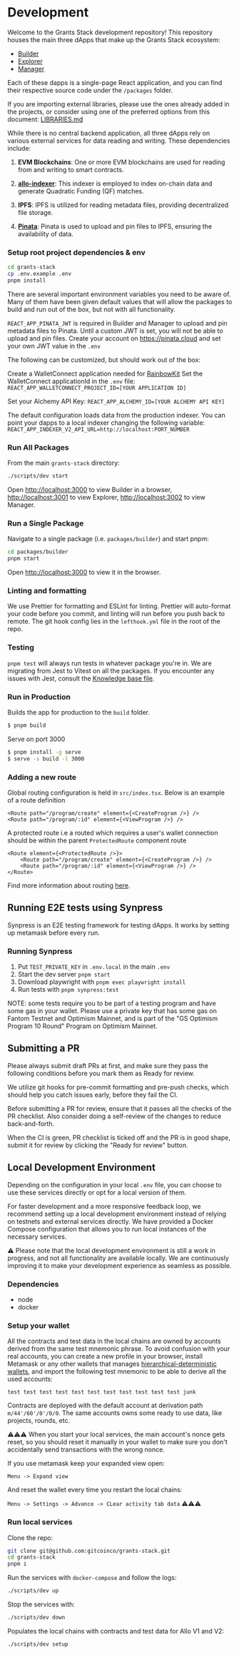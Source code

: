 # Development

Welcome to the Grants Stack development repository!
This repository houses the main three dApps that make up the Grants Stack ecosystem:

* [Builder](https://builder.gitcoin.co/)
* [Explorer](https://explorer.gitcoin.co/#/round/424/0x4473725beb9a9d503547d2fe677f4b5aa39b68f6)
* [Manager](https://manager.gitcoin.co/)

Each of these dapps is a single-page React application, and you can find their respective source code under the `/packages` folder.

If you are importing external libraries, please use the ones already added in the projects, or consider using one of the preferred options from this document: [LIBRARIES.md](./LIBRARIES.md)

While there is no central backend application, all three dApps rely on various external services for data reading and writing. These dependencies include:

1. **EVM Blockchains**: One or more EVM blockchains are used for reading from and writing to smart contracts.

2. **[allo-indexer](https://github.com/gitcoinco/allo-indexer)**: This indexer is employed to index on-chain data and generate Quadratic Funding (QF) matches.

3. **IPFS**: IPFS is utilized for reading metadata files, providing decentralized file storage.

4. **[Pinata](https://www.pinata.cloud/)**: Pinata is used to upload and pin files to IPFS, ensuring the availability of data.


### Setup root project dependencies & env

```sh
cd grants-stack
cp .env.example .env
pnpm install
```
There are several important environment variables you need to be aware of. Many of them have been given default values that will allow
the packages to build and run out of the box, but not with all functionality.

`REACT_APP_PINATA_JWT` is required in Builder and Manager to upload and pin metadata files to Pinata. Until a custom JWT is set, you will not be able to upload and pin files. Create your account on https://pinata.cloud and set your own JWT value in the `.env`

The following can be customized, but should work out of the box:

Create a WalletConnect application needed for [RainbowKit](https://www.rainbowkit.com/docs/installation#configure)
Set the WalletConnect applicationId in the `.env` file: `REACT_APP_WALLETCONNECT_PROJECT_ID=[YOUR APPLICATION ID]`

Set your Alchemy API Key: `REACT_APP_ALCHEMY_ID=[YOUR ALCHEMY API KEY]`

The default configuration loads data from the production indexer.
You can point your dapps to a local indexer changing the following variable: `REACT_APP_INDEXER_V2_API_URL=http://localhost:PORT_NUMBER`

### Run All Packages

From the main `grants-stack` directory:

```sh
./scripts/dev start
```

Open [http://localhost:3000](http://localhost:3000) to view Builder in a browser, [http://localhost:3001](http://localhost:3001) to view Explorer, [http://localhost:3002](http://localhost:3002) to view Manager.

### Run a Single Package

Navigate to a single package (i.e. `packages/builder`) and start pnpm:

```sh
cd packages/builder
pnpm start
```

Open [http://localhost:3000](http://localhost:3000) to view it in the browser.

### Linting and formatting

We use Prettier for formatting and ESLint for linting. Prettier will auto-format your code before you commit, and linting will run before you push back to remote. The git hook config lies in the `lefthook.yml` file in the root of the repo.

### Testing

`pnpm test` will always run tests in whatever package you're in. We are migrating from Jest to Vitest on all the packages. If you encounter any issues with Jest, consult the [Knowledge base file](KB.md).

### Run in Production

Builds the app for production to the `build` folder.

```sh
$ pnpm build
```

Serve on port 3000

```sh
$ pnpm install -g serve
$ serve -s build -l 3000
```

### Adding a new route

Global routing configuration is held in `src/index.tsx`. Below is an example of a route definition

```jsx=
<Route path="/program/create" element={<CreateProgram />} />
<Route path="/program/:id" element={<ViewProgram />} />
```

A protected route i.e a routed which requires a user's wallet connection should be within the parent `ProtectedRoute`
component route

```jsx=
<Route element={<ProtectedRoute />}>
    <Route path="/program/create" element={<CreateProgram />} />
    <Route path="/program/:id" element={<ViewProgram />} />
</Route>
```

Find more information about routing [here](https://reactrouter.com/docs/en/v6).

## Running E2E tests using Synpress

Synpress is an E2E testing framework for testing dApps. It works by setting up metamask before every run.

### Running Synpress

1. Put `TEST_PRIVATE_KEY` in `.env.local` in the main `.env`
2. Start the dev server `pnpm start`
3. Download playwright with `pnpm exec playwright install`
4. Run tests with `pnpm synpress:test`

NOTE: some tests require you to be part of a testing program and have some gas in your wallet. Please use a private key that has some gas on Fantom Testnet and Optimism Mainnet, and is part of the "GS Optimism Program 10 Round" Program on Optimism Mainnet.


## Submitting a PR

Please always submit draft PRs at first, and make sure they pass the following conditions before you mark them as Ready for review.

We utilize git hooks for pre-commit
formatting and pre-push checks, which should help you catch issues early, before they fail the CI.

Before submitting a PR for review, ensure that it passes all the checks of the PR checklist. Also consider doing a self-review of the changes to reduce back-and-forth.

When the CI is green, PR checklist is ticked off and the PR is in good shape, submit it for review by clicking the "Ready for review" button.

## Local Development Environment

Depending on the configuration in your local `.env` file, you can choose to use these services directly or opt for a local version of them.

For faster development and a more responsive feedback loop, we recommend setting up a local development environment instead of relying on testnets
and external services directly.
We have provided a Docker Compose configuration that allows you to run local instances of the necessary services.

⚠️ Please note that the local development environment is still a work in progress,
and not all functionality are available locally.
We are continuously improving it to make your development experience as seamless as possible.

### Dependencies

* node
* docker

### Setup your wallet

All the contracts and test data in the local chains are owned by accounts derived from the same test mnemonic phrase.
To avoid confusion with your real accounts, you can create a new profile in your browser, install Metamask or any other wallets
that manages [hierarchical-deterministic wallets](https://github.com/bitcoin/bips/blob/master/bip-0032.mediawiki), and import the following test mnemonic to be able to derive all the used accounts:

```
test test test test test test test test test test test junk
```

Contracts are deployed with the default account at derivation path `m/44'/60'/0'/0/0`.
The same accounts owns some ready to use data, like projects, rounds, etc.

⚠️⚠️⚠️
When you start your local services, the main account's nonce gets reset,
so you should reset it manually in your wallet to make sure you don't accidentally send transactions with the wrong nonce.

If you use metamask keep your expanded view open:

`Menu -> Expand view`

And reset the wallet every time you restart the local chains:

`Menu -> Settings -> Advance -> CLear activity tab data`
⚠️⚠️⚠️

### Run local services

Clone the repo:

```sh
git clone git@github.com:gitcoinco/grants-stack.git
cd grants-stack
pnpm i
```

Run the services with `docker-compose` and follow the logs:

```sh
./scripts/dev up
```

Stop the services with:

```sh
./scripts/dev down
```

Populates the local chains with contracts and test data for Allo V1 and V2:

```sh
./scripts/dev setup
```
